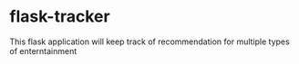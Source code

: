 # flask-tracker

This flask application will keep track of recommendation for multiple types of enterntainment 
